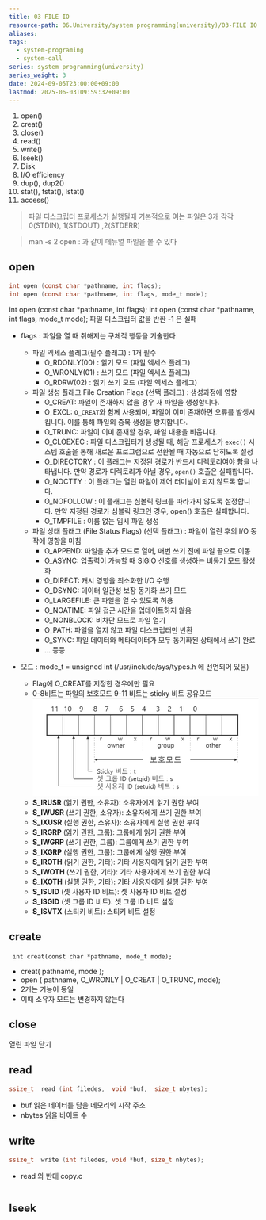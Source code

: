 ```yaml
---
title: 03 FILE IO
resource-path: 06.University/system programming(university)/03-FILE IO.md
aliases:
tags:
  - system-programing
  - system-call
series: system programming(university)
series_weight: 3
date: 2024-09-05T23:00:00+09:00
lastmod: 2025-06-03T09:59:32+09:00
---
```

1. open()
2. creat()
3. close()
4. read()
5. write()
6. lseek()
7. Disk
8. I/O efficiency
9. dup(), dup2()
10. stat(), fstat(), lstat()
11. access()

> 파일 디스크립터
> 프로세스가 실행될때 기본적으로 여는 파일은 3개 각각 0(STDIN), 1(STDOUT) ,2(STDERR)

> man -s 2 open : 과 같이 메뉴얼 파일을 볼 수 있다

## open

```c
int open (const char *pathname, int flags);
int open (const char *pathname, int flags, mode_t mode);
```

int open (const char *pathname, int flags);
int open (const char *pathname, int flags, mode_t mode);
파일 디스크립터 값을 반환 -1 은 실패
- flags : 파일을 열 때 취해지는 구체적 행동을 기술한다
	- 파일 엑세스 플레그(필수 플래그) : 1개 필수
		-  O_RDONLY(00) : 읽기 모드 (파일 엑세스 플레그)
		- O_WRONLY(01) : 쓰기 모드 (파일 엑세스 플레그)
		- O_RDRW(02) : 읽기 쓰기 모드 (파일 엑세스 플레그)
	- 파일 생성 플래그 File Creation Flags (선택 플래그) : 생성과정에 영향
		- O_CREAT: 파일이 존재하지 않을 경우 새 파일을 생성합니다.
		- O_EXCL: `O_CREAT`와 함께 사용되며, 파일이 이미 존재하면 오류를 발생시킵니다. 이를 통해 파일의 중복 생성을 방지합니다.
		- O_TRUNC: 파일이 이미 존재할 경우, 파일 내용을 비웁니다.
		- O_CLOEXEC : 파일 디스크립터가 생성될 때, 해당 프로세스가 `exec()` 시스템 호출을 통해 새로운 프로그램으로 전환될 때 자동으로 닫히도록 설정
		- O_DIRECTORY : 이 플래그는 지정된 경로가 반드시 디렉토리여야 함을 나타냅니다. 만약 경로가 디렉토리가 아닐 경우, `open()` 호출은 실패합니다.
		- O_NOCTTY : 이 플래그는 열린 파일이 제어 터미널이 되지 않도록 합니다.
		- O_NOFOLLOW :  이 플래그는 심볼릭 링크를 따라가지 않도록 설정합니다. 만약 지정된 경로가 심볼릭 링크인 경우, open() 호출은 실패합니다.
		- O_TMPFILE : 이름 없는 임시 파일 생성
	- 파일 상태 플래그 (File Status Flags) (선택 플래그) :  파일이 열린 후의 I/O 동작에 영향을 미침
		- O_APPEND: 파일을 추가 모드로 열어, 매번 쓰기 전에 파일 끝으로 이동
		- O_ASYNC: 입출력이 가능할 때 SIGIO 신호를 생성하는 비동기 모드 활성화
		- O_DIRECT: 캐시 영향을 최소화한 I/O 수행
		- O_DSYNC: 데이터 일관성 보장 동기화 쓰기 모드
		- O_LARGEFILE: 큰 파일을 열 수 있도록 허용
		- O_NOATIME: 파일 접근 시간을 업데이트하지 않음
		- O_NONBLOCK: 비차단 모드로 파일 열기
		- O_PATH: 파일을 열지 않고 파일 디스크립터만 반환
		- O_SYNC: 파일 데이터와 메타데이터가 모두 동기화된 상태에서 쓰기 완료
		- ... 등등

- 모드 : mode_t = unsigned int (/usr/include/sys/types.h 에 선언되어 있음)
	- Flag에 O_CREAT를 지정한 경우에만 필요
	- 0-8비트는 파일의 보호모드 9-11 비트는 sticky 비트 공유모드![](../../08.media/20240927014702.png)
	- **S_IRUSR** (읽기 권한, 소유자): 소유자에게 읽기 권한 부여
	- **S_IWUSR** (쓰기 권한, 소유자): 소유자에게 쓰기 권한 부여
	- **S_IXUSR** (실행 권한, 소유자): 소유자에게 실행 권한 부여
	- **S_IRGRP** (읽기 권한, 그룹): 그룹에게 읽기 권한 부여
	- **S_IWGRP** (쓰기 권한, 그룹): 그룹에게 쓰기 권한 부여
	- **S_IXGRP** (실행 권한, 그룹): 그룹에게 실행 권한 부여
	- **S_IROTH** (읽기 권한, 기타): 기타 사용자에게 읽기 권한 부여
	- **S_IWOTH** (쓰기 권한, 기타): 기타 사용자에게 쓰기 권한 부여
	- **S_IXOTH** (실행 권한, 기타): 기타 사용자에게 실행 권한 부여
	- **S_ISUID** (셋 사용자 ID 비트): 셋 사용자 ID 비트 설정
	- **S_ISGID** (셋 그룹 ID 비트): 셋 그룹 ID 비트 설정
	- **S_ISVTX** (스티키 비트): 스티키 비트 설정

## create
` int creat(const char *pathname, mode_t mode);`

- creat( pathname, mode ); 
- open ( pathname, O_WRONLY | O_CREAT | O_TRUNC, mode);
- 2개는 기능이 동일
- 이때 소유자 모드는 변경하지 않는다
## close
열린 파일 닫기

## read

```c
ssize_t  read (int filedes,  void *buf,  size_t nbytes);
```

- buf 읽은 데이터를 담을 메모리의 시작 주소
- nbytes 읽을 바이트 수


## write

```c
ssize_t  write (int filedes, void *buf, size_t nbytes);
```

- read 와 반대
copy.c

```c
```

## lseek